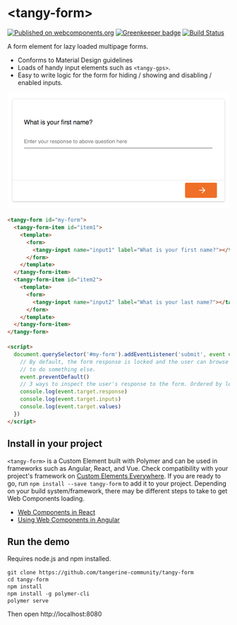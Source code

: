 # \<tangy-form\>

[![Published on webcomponents.org](https://img.shields.io/badge/webcomponents.org-published-blue.svg)](https://www.webcomponents.org/element/tangy-form) [![Greenkeeper badge](https://badges.greenkeeper.io/Tangerine-Community/tangy-form.svg)](https://greenkeeper.io/) [![Build Status](https://travis-ci.org/Tangerine-Community/tangy-form.svg?branch=master)](https://travis-ci.org/Tangerine-Community/tangy-form)

A form element for lazy loaded multipage forms.

- Conforms to Material Design guidelines
- Loads of handy input elements such as `<tangy-gps>`.
- Easy to write logic for the form for hiding / showing and disabling / enabled inputs.

![screenshot](screenshot.png)


<!--
```
<custom-element-demo>
  <template>
    <script type="module" src="tangy-form.js"></script>
    <next-code-block></next-code-block>
  </template>
</custom-element-demo>
```
-->
```html
<tangy-form id="my-form">
  <tangy-form-item id="item1">
    <template>
      <form>
        <tangy-input name="input1" label="What is your first name?"></tangy-input>
      </form>
    </template>
  </tangy-form-item>
  <tangy-form-item id="item2">
    <template>
      <form>
        <tangy-input name="input2" label="What is your last name?"></tangy-input>
      </form>
    </template>
  </tangy-form-item>
</tangy-form>

<script>
  document.querySelector('#my-form').addEventListener('submit', event => {
    // By default, the form response is locked and the user can browse it. Use event.preventDefault() 
    // to do something else.
    event.preventDefault()
    // 3 ways to inspect the user's response to the form. Ordered by level of detail.
    console.log(event.target.response)
    console.log(event.target.inputs)
    console.log(event.target.values)
  })
</script>
```


## Install in your project
`<tangy-form>` is a Custom Element built with Polymer and can be used in frameworks such as Angular, React, and Vue. Check compatibility with your project's framework on [Custom Elements Everywhere](https://custom-elements-everywhere.com/).  If you are ready to go, run `npm install --save tangy-form` to add it to your project. Depending on your build system/framework, there may be different steps to take to get Web Components loading.

- [Web Components in React](https://reactjs.org/docs/web-components.html)
- [Using Web Components in Angular](https://www.c-sharpcorner.com/article/creating-reusable-web-component-and-using-it-with-angular/)

## Run the demo
Requires node.js and npm installed.
```
git clone https://github.com/tangerine-community/tangy-form
cd tangy-form
npm install
npm install -g polymer-cli
polymer serve
```
Then open http://localhost:8080

